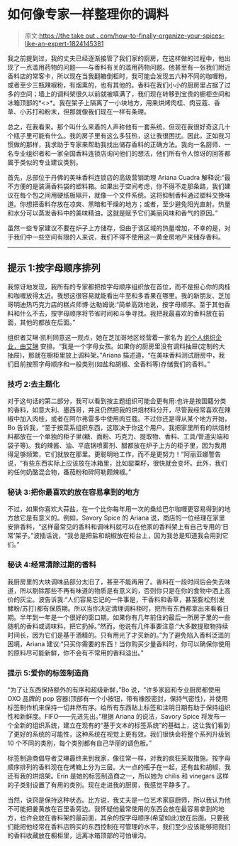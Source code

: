 # 如何像专家一样整理你的调料

> 原文:[https://the take out . com/how-to-finally-organize-your-spices-like-an-expert-1824145381](https://thetakeout.com/how-to-finally-organize-your-spices-like-an-expert-1824145381)

我之前提到过，我的丈夫已经逐渐接管了我们家的厨房，在这样做的过程中，他出现了一点滥用药物的问题——与香料有关的滥用药物问题。他甚至有一张我们附近香料店的常客卡，所以现在当我翻箱倒柜时，我可能会发现五六种不同的咖喱粉，或者至少三瓶辣椒粉，有烟熏的，也有其他的。香料在我们小小的厨房里占据了过多的空间；墙上的调料架很久以前就被填满了，我们现在转移到宝贵的橱柜空间和冰箱顶部的*<>*。我在架子上隔离了一小块地方，用来烘烤肉桂、肉豆蔻、香草、小苏打和粉末，但那就像我们现在一样有条理。

总之，在我看来。那个叫什么来着的人声称他有一套系统，但现在我很好奇这几十个瓶子里可能有什么。我的房子里有这么多狂热，这让我很困扰。因此，正如我习惯做的那样，我求助于专家来帮助我找出储存香料的正确方法。我向一名厨师、一名专业组织者和一家全国香料连锁店询问他们的想法，他们所有令人惊讶的回答都属于类似的专业建议类别。

首先，总部位于丹佛的美味香料连锁店的高级营销助理 Ariana Cuadra 解释说:“最不方便的是装满香料袋的塑料箱。如果出于空间考虑，你不得不走那条路，我们建议在每个包之间用硬纸板隔开，就像一个文件系统。这将抑制香料通过塑料交换味道。你想把香料存放在凉爽、黑暗和干燥的地方；或者，至少避免阳光直射。热量和水分可以蒸发香料中的美味精油，这就是赋予它们美丽风味和香气的原因。”

虽然一些专家建议不要在炉子上方储存，但由于该区域的热量增加，不幸的是，对于我们中一些空间有限的人来说，我们不得不使用这一黄金房地产来储存香料。

* * *

## 提示 1:按字母顺序排列

我惊讶地发现，我所有的专家都把按字母顺序组织放在首位，而不是担心你的肉桂和咖喱放得太近。我想这很容易就能看出牛至和多香果在哪里。我的新朋友、芝加哥明迪热巧克力店的糕点师博·达勒姆说:“简单高效地说，按字母顺序。至于其他香料和什么不去，按字母顺序将节省时间和斗争寻找。我把我最喜欢的香料放在前面，其他的都放在后面。”

组织者艾琳·凯利同意这一观点，她在芝加哥地区经营着一家名为 [的个人组织企业，由艾琳](https://www.arrangedbyerin.com/) 安排。“我是一个字母女孩。如果你的厨房里没有调料抽屉(定制的大抽屉)，那就在橱柜里放上调料架。”Ariana 描述道，“在美味香料测试厨房中，我们目前按照字母顺序和一般类别(如盐和胡椒、全香料等)存储我们的香料。”

### 技巧 2:去主题化

对于这句话的第二部分，我可以看到按主题组织可能会更有用:也许是按国籍分类的香料，如意大利、墨西哥，并且仍然把我的烘焙材料分开，尽管我经常喜欢在辣椒中加入肉桂，或者在阿尔弗雷多中使用肉豆蔻。不过你还是得从某个地方开始，Bo 告诉我，“至于按菜系组织东西，这取决于你这个用户。我把家里所有的烘焙材料都放在一个单独的柜子里(糖、面粉、巧克力、提取物、香料、工具/管道尖端和袋子等)。我的辣酱、油、平底锅喷雾剂、醋都放在炉子上方的柜子里，因为我用得足够频繁，它们就放在那里。更聪明地工作，而不是更努力！”阿丽亚娜警告说，“有些东西实际上应该放在冰箱里，比如罂粟籽，很快就会变坏。此外，我们的任何奶酪混合物，番茄粉和碎阿勒颇辣椒。”

### 秘诀 3:把你最喜欢的放在容易拿到的地方

不过，如果你喜欢大蒜盐，在一个比你每年用一次的桑给巴尔咖喱更容易得到的地方放它是有意义的。例如，Savory Spice 的 Ariana 说，商店的一位经理在家里安排香料，“这样最常见的香料和调味料就可以在他家的香料架上有自己专用的‘日常’架子。”波插话说，“我总是把盐和胡椒放在柜台上，因为我总是知道我会用到它们。”

### 秘诀 4:经常清除过期的香料

我厨房里的大块调味品部分太旧了，甚至不能再用了。香料在一段时间后会失去味道，所以剔除那些不再有味道的物质是有意义的，否则你只是在你的食物中洒上高价的灰尘。波告诉我:“人们容易忘记的一件事是，干香料和香草，甚至膨松剂(发酵粉/苏打)都有保质期。所以当你决定清理调料柜时，把所有东西都拿出来看看日期。半年到一年是一个很好的窗口期。如果你有几年前住的最后一所房子里的一些随机的香料或调味料，把它扔掉。”然而，他说有几件事要注意:“大多数提取物持续时间长，因为它们是基于酒精的。只有用光了才买新的。”为了避免陷入香料泛滥的困境，Ariana 建议:“只买你需要的东西！当你购买少量香料时，你可以确保你使用的原料尽可能新鲜，你不会有不常用的香料溢出。”

### **提示 5:爱你的**标签制造商

“为了让东西保持额外的有序和超级新鲜，”Bo 说，“许多家庭和专业厨房都使用 OXO 品牌的 pop 容器(顶部有一个小按钮，带有橡胶密封，保持气密性)，并使用标签制作机来保持一切井然有序。给所有东西贴上标签和注明日期有助于保持组织性和新鲜度。FIFO——先进先出。”根据 Ariana 的说法，Savory Spice 将发布一个全新的组织系统，建立在现有的“基于文本的标签系统”的基础上，这让我们看到了更好的系统的可能性，这种系统在视觉上更有效。我们很快会将整个系列升级到 10 个不同的类别，每个类别都有自己华丽的调色板。”

标签制造商倡导者艾琳最终来到我家，像往常一样，对我的疯狂采取措施。按字母顺序排列的香料现在在烤箱上分为三层。大一点的瓶子在一起，还有盐和胡椒，我还有我的烘焙架。Erin 是她的标签制造商之一，所以她为 chilis 和 vinegars 这样的子类别设置了有用的类别。现在走进我的厨房，我感觉平静多了。

当然，诀窍是保持这种状态。比方说，我丈夫是一位艺术家庭厨师，所以我认为他不可能把姜黄放在百里香旁边。我怀疑他最常使用的东西会放在最容易拿到的地方，也许会放在香料架的最前面，其余的按字母顺序(希望如此)放在后面。只要我们能把他经常在香料店购买的东西控制在可管理的水平，我们至少应该能够把我们的香料收藏放在橱柜里，远离冰箱顶部的可怕壕沟。